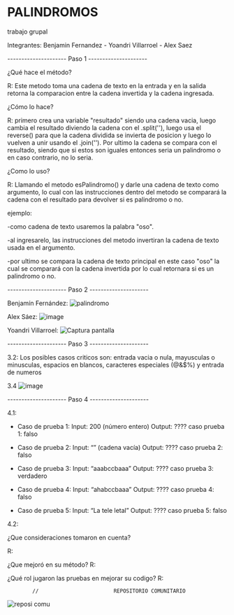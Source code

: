 # PALINDROMOS
trabajo grupal

Integrantes: Benjamin Fernandez - Yoandri Villarroel - Alex Saez

--------------------- Paso 1 ---------------------

¿Qué hace el método?

R: Este metodo toma una cadena de texto en la entrada y en la salida retorna la comparacion entre la cadena invertida y la cadena ingresada.

¿Cómo lo hace?

R: primero crea una variable "resultado" siendo una cadena vacia, luego cambia el resultado diviendo la cadena con el .split(''), luego usa el reverse() para que la cadena dividida se invierta de posicion y luego lo vuelven a unir usando el .join(''). Por ultimo la cadena se compara con el resultado, siendo que si estos son iguales entonces seria un palindromo o en caso contrario, no lo seria.

¿Como lo uso?

R: Llamando el metodo esPalindromo() y darle una cadena de texto como argumento, lo cual con las instrucciones dentro del metodo se comparará la cadena con el resultado para devolver si es palindromo o no.

ejemplo:

-como cadena de texto usaremos la palabra "oso".

-al ingresarelo, las instrucciones del metodo invertiran la cadena de texto usada en el argumento.

-por ultimo se compara la cadena de texto principal en este caso "oso" la cual se comparará con la cadena invertida por lo cual retornara si es un palindromo o no.

--------------------- Paso 2 ---------------------

Benjamín Fernández: ![palindromo](https://github.com/BenjaFA/PALINDROMOS/assets/142475169/cc9ddee8-aedf-4a63-bed1-14d9ea0327a7)


Alex Sáez: ![image](https://github.com/BenjaFA/PALINDROMOS/assets/135442605/6a54467b-af11-4923-910a-85705f806b6e)


Yoandri Villarroel: ![Captura pantalla](https://github.com/BenjaFA/PALINDROMOS/assets/142508978/dfcf4536-2d69-4976-b5d4-d0e3251ccdc3)


--------------------- Paso 3 ---------------------

3.2: Los posibles casos criticos son: entrada vacia o nula, mayusculas o minusculas, espacios en blancos, caracteres especiales (@&$%) y entrada de numeros

3.4 ![image](https://github.com/BenjaFA/PALINDROMOS/assets/135442605/dafc14d4-7602-44d1-8d12-73cdd06164ea)
 

--------------------- Paso 4 ---------------------

4.1:

- Caso de prueba 1:
Input: 200 (número entero)
Output: ????
caso prueba 1: falso

- Caso de prueba 2:
Input: “” (cadena vacía)
Output: ????
caso prueba 2: falso

- Caso de prueba 3:
Input: “aaabccbaaa”
Output: ????
caso prueba 3: verdadero

- Caso de prueba 4:
Input: “ahabccbaaa”
Output: ????
caso prueba 4: falso

- Caso de prueba 5:
Input: “La tele letal”
Output: ????
caso prueba 5: falso


4.2:

¿Que consideraciones tomaron en cuenta?

R:

¿Que mejoró en su método?
R:

¿Qué rol jugaron las pruebas en mejorar su codigo?
R:

























            //                        REPOSITORIO COMUNITARIO
![reposi comu](https://github.com/BenjaFA/PALINDROMOS/assets/142475169/72cc6aa6-3b54-483b-b587-a40f2898f57e)
